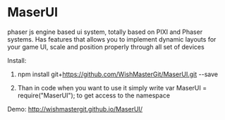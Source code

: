 # MaserUI
phaser js engine based ui system, totally based on PIXI and Phaser systems. Has features that allows you to implement dynamic layouts for your game UI, scale and position properly through all set of devices

Install:
1. npm install git+https://github.com/WishMasterGit/MaserUI.git --save

2. Than in code when you want to use it simply write var MaserUI = require("MaserUI"); to get access to the namespace

Demo: http://wishmastergit.github.io/MaserUI/


